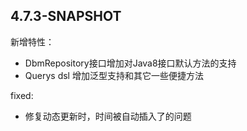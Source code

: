 
## 4.7.3-SNAPSHOT
新增特性：
- DbmRepository接口增加对Java8接口默认方法的支持
- Querys dsl 增加泛型支持和其它一些便捷方法

fixed:
- 修复动态更新时，时间被自动插入了的问题


